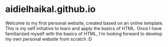 # aidielhaikal.github.io
Welcome to my first personal website, created based on an online template. This is my self initiative to learn and apply the basics of HTML. Once I have familiarized myself with the basics of HTML, I'm looking forward to develop my own personal website from scratch :D
